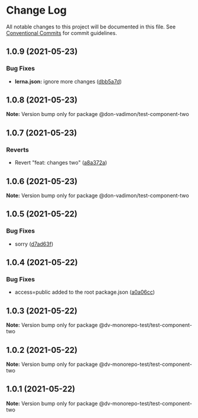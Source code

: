 # Change Log

All notable changes to this project will be documented in this file.
See [Conventional Commits](https://conventionalcommits.org) for commit guidelines.

## 1.0.9 (2021-05-23)


### Bug Fixes

* **lerna.json:** ignore more changes ([dbb5a7d](https://github.com/DonVadimon/dv-monorepo-test/commit/dbb5a7dca4979c0724dc824eaeefeafcc1a4a933))





## 1.0.8 (2021-05-23)

**Note:** Version bump only for package @don-vadimon/test-component-two





## 1.0.7 (2021-05-23)


### Reverts

* Revert "feat: changes two" ([a8a372a](https://github.com/DonVadimon/dv-monorepo-test/commit/a8a372aee61639f6c89ffe56450b12f972af5633))





## 1.0.6 (2021-05-23)

**Note:** Version bump only for package @don-vadimon/test-component-two





## 1.0.5 (2021-05-22)


### Bug Fixes

* sorry ([d7ad63f](https://github.com/DonVadimon/dv-monorepo-test/commit/d7ad63f6da167724119728c36c5a42605e015c76))





## 1.0.4 (2021-05-22)


### Bug Fixes

* access=public added to the root package.json ([a0a06cc](https://github.com/DonVadimon/dv-monorepo-test/commit/a0a06cc43839bc1dbffc2de946362631c50a9994))





## 1.0.3 (2021-05-22)

**Note:** Version bump only for package @dv-monorepo-test/test-component-two





## 1.0.2 (2021-05-22)

**Note:** Version bump only for package @dv-monorepo-test/test-component-two





## 1.0.1 (2021-05-22)

**Note:** Version bump only for package @dv-monorepo-test/test-component-two
